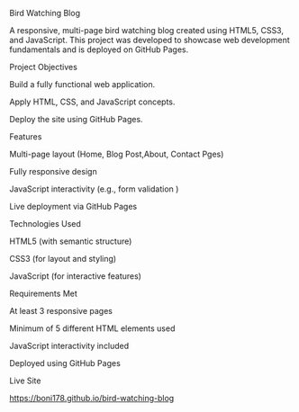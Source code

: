 Bird Watching Blog





A responsive, multi-page bird watching blog created using HTML5, CSS3, and JavaScript. This project was developed to showcase web development fundamentals and is deployed on GitHub Pages.





Project Objectives




Build a fully functional web application.

Apply HTML, CSS, and JavaScript concepts.

Deploy the site using GitHub Pages.







Features








 Multi-page layout (Home, Blog Post,About, Contact Pges)

Fully responsive design

 JavaScript interactivity (e.g., form validation )

 Live deployment via GitHub Pages








Technologies Used








HTML5 (with semantic structure)

CSS3 (for layout and styling)

JavaScript (for interactive features)









 Requirements Met








 At least 3 responsive pages

Minimum of 5 different HTML elements used

JavaScript interactivity included

Deployed using GitHub Pages







Live Site








https://boni178.github.io/bird-watching-blog
